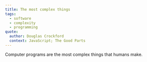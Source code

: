 ```yaml
---
title: The most complex things
tags:
  - software
  - complexity
  - programming
quote:
  author: Douglas Crockford
  context: JavaScript; The Good Parts
---
```


Computer programs are the most complex things that humans make.
